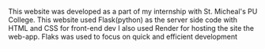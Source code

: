 This website was developed as a part of my internship with St. Micheal's PU College. 
This website used Flask(python) as the server side code with HTML and CSS for front-end dev
I also used Render for hosting the site the web-app.
Flaks was used to focus on quick and efficient development
